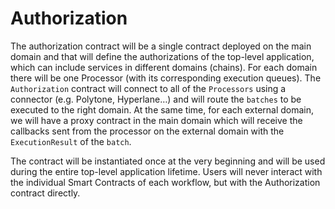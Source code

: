 # Authorization

The authorization contract will be a single contract deployed on the main domain and that will define the authorizations of the top-level application, which can include services in different domains (chains). For each domain there will be one Processor (with its corresponding execution queues). The `Authorization` contract will connect to all of the `Processors` using a connector (e.g. Polytone, Hyperlane…) and will route the `batches` to be executed to the right domain. At the same time, for each external domain, we will have a proxy contract in the main domain which will receive the callbacks sent from the processor on the external domain with the `ExecutionResult` of the `batch`.

The contract will be instantiated once at the very beginning and will be used during the entire top-level application lifetime. Users will never interact with the individual Smart Contracts of each workflow, but with the Authorization contract directly.

